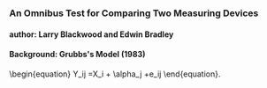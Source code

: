 ### An Omnibus Test for Comparing Two Measuring Devices

#### author: Larry Blackwood and Edwin Bradley

#### Background: Grubbs's Model (1983)
\begin{equation} Y_ij =X_i + \alpha_j +e_ij \end{equation}.
